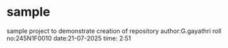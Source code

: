 # sample
sample project to demonstrate creation of repository
author:G.gayathri
roll no:245N1F0010
date:21-07-2025
time: 2:51
